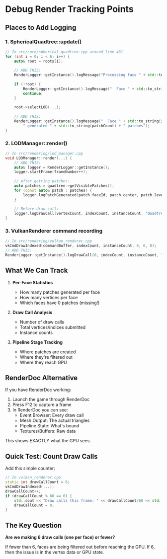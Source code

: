 # Debug Render Tracking Points

## Places to Add Logging

### 1. SphericalQuadtree::update()
```cpp
// In src/core/spherical_quadtree.cpp around line 481
for (int i = 0; i < 6; i++) {
    auto& root = roots[i];
    
    // ADD THIS:
    RenderLogger::getInstance().logMessage("Processing face " + std::to_string(i));
    
    if (!root) {
        RenderLogger::getInstance().logMessage("  Face " + std::to_string(i) + " root is NULL!");
        continue;
    }
    
    root->selectLOD(...);
    
    // ADD THIS:
    RenderLogger::getInstance().logMessage("  Face " + std::to_string(i) + 
        " generated " + std::to_string(patchCount) + " patches");
}
```

### 2. LODManager::render()
```cpp
// In src/rendering/lod_manager.cpp
void LODManager::render(...) {
    // ADD THIS:
    auto& logger = RenderLogger::getInstance();
    logger.startFrame(frameNumber++);
    
    // After getting patches:
    auto patches = quadtree->getVisiblePatches();
    for (const auto& patch : patches) {
        logger.logPatchGenerated(patch.faceId, patch.center, patch.level);
    }
    
    // Before draw call:
    logger.logDrawCall(vertexCount, indexCount, instanceCount, "Quadtree patches");
}
```

### 3. VulkanRenderer command recording
```cpp
// In src/rendering/vulkan_renderer.cpp
vkCmdDrawIndexed(commandBuffer, indexCount, instanceCount, 0, 0, 0);
// ADD THIS:
RenderLogger::getInstance().logDrawCall(0, indexCount, instanceCount, "Vulkan Draw");
```

## What We Can Track

1. **Per-Face Statistics**
   - How many patches generated per face
   - How many vertices per face
   - Which faces have 0 patches (missing!)

2. **Draw Call Analysis**
   - Number of draw calls
   - Total vertices/indices submitted
   - Instance counts

3. **Pipeline Stage Tracking**
   - Where patches are created
   - Where they're filtered out
   - Where they reach GPU

## RenderDoc Alternative

If you have RenderDoc working:
1. Launch the game through RenderDoc
2. Press F12 to capture a frame
3. In RenderDoc you can see:
   - Event Browser: Every draw call
   - Mesh Output: The actual triangles
   - Pipeline State: What's bound
   - Textures/Buffers: Raw data

This shows EXACTLY what the GPU sees.

## Quick Test: Count Draw Calls

Add this simple counter:
```cpp
// In vulkan_renderer.cpp
static int drawCallCount = 0;
vkCmdDrawIndexed(...);
drawCallCount++;
if (drawCallCount % 60 == 0) {
    std::cout << "Draw calls this frame: " << drawCallCount/60 << std::endl;
    drawCallCount = 0;
}
```

## The Key Question

**Are we making 6 draw calls (one per face) or fewer?**

If fewer than 6, faces are being filtered out before reaching the GPU.
If 6, then the issue is in the vertex data or GPU state.
